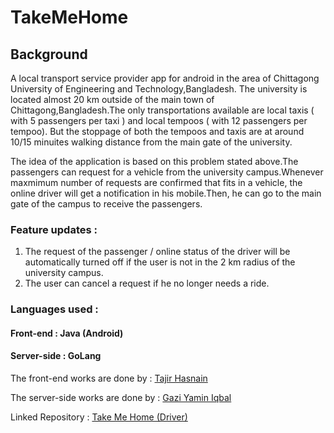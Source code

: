 # TakeMeHome

## Background
A local transport service provider app for android in the area of Chittagong University of Engineering and Technology,Bangladesh.
The university is located almost 20 km outside of the main town of Chittagong,Bangladesh.The only transportations available are local taxis ( with 5 passengers per taxi ) and local tempoos ( with 12 passengers per tempoo).
But the stoppage of both the tempoos and taxis are at around 10/15 minuites walking distance from the main gate of the university.

The idea of the application is based on this problem stated above.The passengers can request for a vehicle from the university campus.Whenever maxmimum number of requests are confirmed that fits in a vehicle, the online driver will get a notification in his mobile.Then, he can go to the main gate of the campus to receive the passengers.

### Feature updates :
1. The request of the passenger / online status of the driver will be automatically turned off if the user is not in the 2 km radius of the university campus.
2. The user can cancel a request if he no longer needs a ride.

### Languages used :
#### Front-end : Java (Android)
#### Server-side : GoLang

The front-end works are done by : [Tajir Hasnain](https://github.com/tajirhas9/)

The server-side works are done by : [Gazi Yamin Iqbal](https://github.com/lnzva)

Linked Repository : [Take Me Home (Driver)](https://github.com/Tajir-Hasnain/TakeMeHomeDriver)
